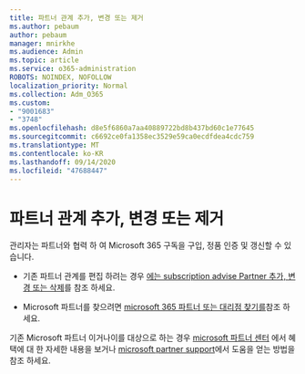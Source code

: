 ```yaml
---
title: 파트너 관계 추가, 변경 또는 제거
ms.author: pebaum
author: pebaum
manager: mnirkhe
ms.audience: Admin
ms.topic: article
ms.service: o365-administration
ROBOTS: NOINDEX, NOFOLLOW
localization_priority: Normal
ms.collection: Adm_O365
ms.custom:
- "9001683"
- "3748"
ms.openlocfilehash: d8e5f6860a7aa40889722bd8b437bd60c1e77645
ms.sourcegitcommit: c6692ce0fa1358ec3529e59ca0ecdfdea4cdc759
ms.translationtype: MT
ms.contentlocale: ko-KR
ms.lasthandoff: 09/14/2020
ms.locfileid: "47688447"
---
```

# <a name="add-change-or-remove-a-partner-relationship"></a>파트너 관계 추가, 변경 또는 제거

관리자는 파트너와 협력 하 여 Microsoft 365 구독을 구입, 정품 인증 및 갱신할 수 있습니다. 

- 기존 파트너 관계를 편집 하려는 경우 [에는 subscription advise Partner 추가, 변경 또는 삭제](https://docs.microsoft.com/microsoft-365/admin/misc/add-partner?view=o365-worldwide)를 참조 하세요.

- Microsoft 파트너를 찾으려면 [microsoft 365 파트너 또는 대리점 찾기를](https://docs.microsoft.com/microsoft-365/admin/manage/find-your-partner-or-reseller?view=o365-worldwide)참조 하세요.

기존 Microsoft 파트너 이거나이를 대상으로 하는 경우 [microsoft 파트너 센터](https://support.microsoft.com/help/4499930/partner-center-overview) 에서 혜택에 대 한 자세한 내용을 보거나 [microsoft partner support](https://aka.ms/partnersupport)에서 도움을 얻는 방법을 참조 하세요.
